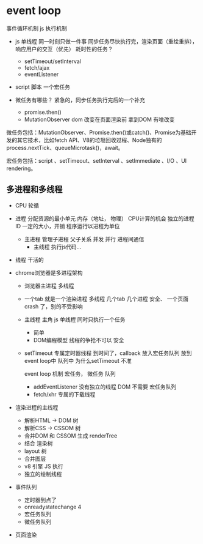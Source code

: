 # event loop
事件循环机制 js 执行机制

- js 单线程
  同一时刻只做一件事
  同步任务尽快执行完，渲染页面（重绘重排），响应用户的交互（优先）
  耗时性的任务？
  - setTimeout/setInterval
  - fetch/ajax
  - eventListener
- script 脚本
  一个宏任务

- 微任务有哪些？
  紧急的，同步任务执行完后的一个补充
  - promise.then()
  - MutationObserver
    dom 改变在页面渲染前 拿到DOM 有啥改变


微任务包括：MutationObserver、Promise.then()或catch()、Promise为基础开发的其它技术，比如fetch API、V8的垃圾回收过程、Node独有的process.nextTick、queueMicrotask()，await。

宏任务包括：script 、setTimeout、setInterval 、setImmediate 、I/O 、UI rendering。

## 多进程和多线程
- CPU 轮循
  
- 进程
分配资源的最小单元
  内存（地址， 物理） CPU计算的机会
  独立的进程ID 一定的大小，开销
  程序运行以进程为单位
  - 主进程
    管理子进程 父子关系 并发 并行
    进程间通信
    - 主线程
      执行js代码...
- 线程
  干活的 

- chrome浏览器是多进程架构
  - 浏览器主进程
    多线程
  - 一个tab 就是一个渲染进程
    多线程
    几个tab 几个进程
    安全、 一个页面crash 了，别的不受影响
  - 主线程 主角
    js 单线程 同时只执行一个任务
    - 简单 
    - DOM编程模型 线程的争抢不可以  安全

  - setTimeout 专属定时器线程 
    到时间了，callback 放入宏任务队列
    放到event loop中 队列中
    为什么setTimeout 不准

    event loop 机制
    宏任务， 微任务 队列
    - addEventListener 没有独立的线程
      DOM 不需要    宏任务队列
    - fetch/xhr 专属的下载线程


- 渲染进程的主线程
  - 解析HTML -> DOM 树
  - 解析CSS -> CSSOM 树
  - 合并DOM 和 CSSOM 生成 renderTree
  - 结合 渲染树
  - layout 树
  - 合并图层
  - v8 引擎 JS 执行
  - 独立的绘制线程

- 事件队列
  - 定时器到点了
  - onreadystatechange 4
  - 宏任务队列
  - 微任务队列

- 页面渲染
